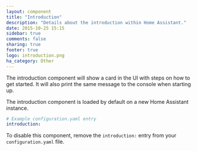 ```yaml
---
layout: component
title: "Introduction"
description: "Details about the introduction within Home Assistant."
date: 2015-10-25 15:15
sidebar: true
comments: false
sharing: true
footer: true
logo: introduction.png
ha_category: Other
---
```


The introduction component will show a card in the UI with steps on how to get started. It will also print the same message to the console when starting up.

The introduction component is loaded by default on a new Home Assistant instance.

```yaml
# Example configuration.yaml entry
introduction:
```

To disable this component, remove the `introduction:` entry from your `configuration.yaml` file.
